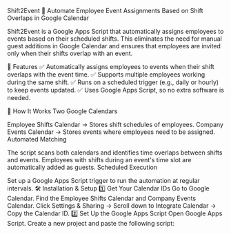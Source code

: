 Shift2Event
🚀 Automate Employee Event Assignments Based on Shift Overlaps in Google Calendar

Shift2Event is a Google Apps Script that automatically assigns employees to events based on their scheduled shifts. This eliminates the need for manual guest additions in Google Calendar and ensures that employees are invited only when their shifts overlap with an event.

🚀 Features
✅ Automatically assigns employees to events when their shift overlaps with the event time.
✅ Supports multiple employees working during the same shift.
✅ Runs on a scheduled trigger (e.g., daily or hourly) to keep events updated.
✅ Uses Google Apps Script, so no extra software is needed.

📌 How It Works
Two Google Calendars

Employee Shifts Calendar → Stores shift schedules of employees.
Company Events Calendar → Stores events where employees need to be assigned.
Automated Matching

The script scans both calendars and identifies time overlaps between shifts and events.
Employees with shifts during an event's time slot are automatically added as guests.
Scheduled Execution

Set up a Google Apps Script trigger to run the automation at regular intervals.
🛠️ Installation & Setup
1️⃣ Get Your Calendar IDs
Go to Google Calendar.
Find the Employee Shifts Calendar and Company Events Calendar.
Click Settings & Sharing → Scroll down to Integrate Calendar → Copy the Calendar ID.
2️⃣ Set Up the Google Apps Script
Open Google Apps Script.
Create a new project and paste the following script:
